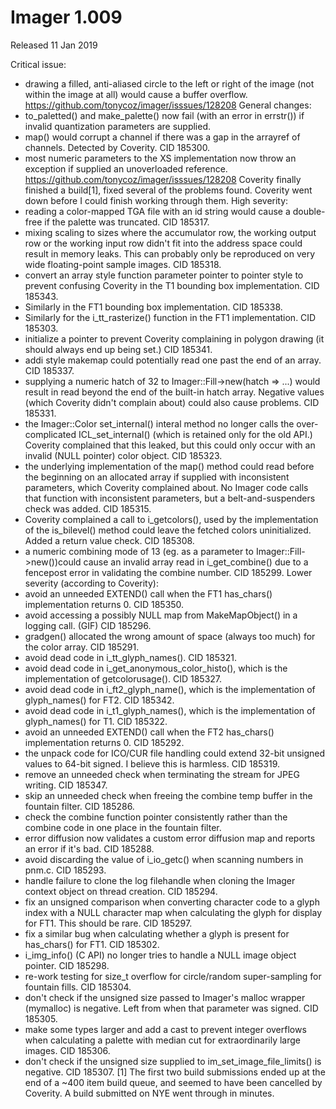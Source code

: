 # Imager 1.009

Released 11 Jan 2019

Critical issue:
- drawing a filled, anti-aliased circle to the left or right of the image (not within the image at all) would cause a buffer overflow. https://github.com/tonycoz/imager/isssues/128208 General changes: 
- to_paletted() and make_palette() now fail (with an error in errstr()) if invalid quantization parameters are supplied. 
- map() would corrupt a channel if there was a gap in the arrayref of channels. Detected by Coverity. CID 185300. 
- most numeric parameters to the XS implementation now throw an exception if supplied an unoverloaded reference. https://github.com/tonycoz/imager/isssues/128208 Coverity finally finished a build[1], fixed several of the problems found. Coverity went down before I could finish working through them. High severity: 
- reading a color-mapped TGA file with an id string would cause a double-free if the palette was truncated. CID 185317. 
- mixing scaling to sizes where the accumulator row, the working output row or the working input row didn't fit into the address space could result in memory leaks. This can probably only be reproduced on very wide floating-point sample images. CID 185318. 
- convert an array style function parameter pointer to pointer style to prevent confusing Coverity in the T1 bounding box implementation. CID 185343. 
- Similarly in the FT1 bounding box implementation. CID 185338. 
- Similarly for the i_tt_rasterize() function in the FT1 implementation. CID 185303. 
- initialize a pointer to prevent Coverity complaining in polygon drawing (it should always end up being set.) CID 185341. 
- addi style makemap could potentially read one past the end of an array. CID 185337. 
- supplying a numeric hatch of 32 to Imager::Fill->new(hatch => ...) would result in read beyond the end of the built-in hatch array. Negative values (which Coverity didn't complain about) could also cause problems. CID 185331. 
- the Imager::Color set_internal() interal method no longer calls the over-complicated ICL_set_internal() (which is retained only for the old API.) Coverity complained that this leaked, but this could only occur with an invalid (NULL pointer) color object. CID 185323. 
- the underlying implementation of the map() method could read before the beginning on an allocated array if supplied with inconsistent parameters, which Coverity complained about. No Imager code calls that function with inconsistent parameters, but a belt-and-suspenders check was added. CID 185315. 
- Coverity complained a call to i_getcolors(), used by the implementation of the is_bilevel() method could leave the fetched colors uninitialized. Added a return value check. CID 185308. 
- a numeric combining mode of 13 (eg. as a parameter to Imager::Fill->new())could cause an invalid array read in i_get_combine() due to a fencepost error in validating the combine number. CID 185299. Lower severity (according to Coverity): 
- avoid an unneeded EXTEND() call when the FT1 has_chars() implementation returns 0. CID 185350. 
- avoid accessing a possibly NULL map from MakeMapObject() in a logging call. (GIF) CID 185296. 
- gradgen() allocated the wrong amount of space (always too much) for the color array. CID 185291. 
- avoid dead code in i_tt_glyph_names(). CID 185321. 
- avoid dead code in i_get_anonymous_color_histo(), which is the implementation of getcolorusage(). CID 185327. 
- avoid dead code in i_ft2_glyph_name(), which is the implementation of glyph_names() for FT2. CID 185342. 
- avoid dead code in i_t1_glyph_names(), which is the implementation of glyph_names() for T1. CID 185322. 
- avoid an unneeded EXTEND() call when the FT2 has_chars() implementation returns 0. CID 185292. 
- the unpack code for ICO/CUR file handling could extend 32-bit unsigned values to 64-bit signed. I believe this is harmless. CID 185319. 
- remove an unneeded check when terminating the stream for JPEG writing. CID 185347. 
- skip an unneeded check when freeing the combine temp buffer in the fountain filter. CID 185286. 
- check the combine function pointer consistently rather than the combine code in one place in the fountain filter. 
- error diffusion now validates a custom error diffusion map and reports an error if it's bad. CID 185288. 
- avoid discarding the value of i_io_getc() when scanning numbers in pnm.c. CID 185293. 
- handle failure to clone the log filehandle when cloning the Imager context object on thread creation. CID 185294. 
- fix an unsigned comparison when converting character code to a glyph index with a NULL character map when calculating the glyph for display for FT1. This should be rare. CID 185297. 
- fix a similar bug when calculating whether a glyph is present for has_chars() for FT1. CID 185302. 
- i_img_info() (C API) no longer tries to handle a NULL image object pointer. CID 185298. 
- re-work testing for size_t overflow for circle/random super-sampling for fountain fills. CID 185304. 
- don't check if the unsigned size passed to Imager's malloc wrapper (mymalloc) is negative. Left from when that parameter was signed. CID 185305. 
- make some types larger and add a cast to prevent integer overflows when calculating a palette with median cut for extraordinarily large images. CID 185306. 
- don't check if the unsigned size supplied to im_set_image_file_limits() is negative. CID 185307. [1] The first two build submissions ended up at the end of a ~400 item build queue, and seemed to have been cancelled by Coverity. A build submitted on NYE went through in minutes.